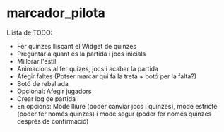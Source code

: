 # marcador_pilota

Llista de TODO:

- Fer quinzes lliscant el Widget de quinzes
- Preguntar a quant és la partida i jocs inicials
- Millorar l'estil
- Animacions al fer quizes, jocs i acabar la partida
- Afegir faltes (Potser marcar qui fa la treta + botó per la falta?)
- Botó de reballada
- Opcional: Afegir jugadors
- Crear log de partida
- En opcions: Mode lliure (poder canviar jocs i quinzes), mode estricte (poder fer només quinzes) i mode segur (poder fer només quinzes després de confirmació)

